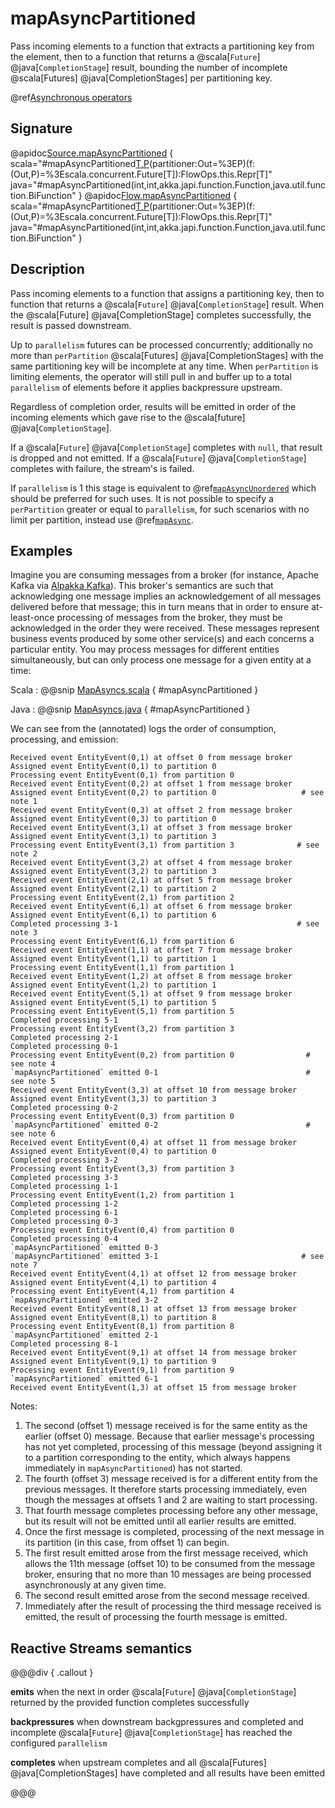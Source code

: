 # mapAsyncPartitioned

Pass incoming elements to a function that extracts a partitioning key from the element, then to a function that returns a @scala[`Future`] @java[`CompletionStage`] result, bounding the number of incomplete @scala[Futures] @java[CompletionStages] per partitioning key.

@ref[Asynchronous operators](../index.md#asynchronous-operators)

## Signature

@apidoc[Source.mapAsyncPartitioned](Source) { scala="#mapAsyncPartitioned[T,P](parallelism:Int,perPartition:Int)(partitioner:Out=%3EP)(f:(Out,P)=%3Escala.concurrent.Future[T]):FlowOps.this.Repr[T]" java="#mapAsyncPartitioned(int,int,akka.japi.function.Function,java.util.function.BiFunction" }
@apidoc[Flow.mapAsyncPartitioned](Flow) { scala="#mapAsyncPartitioned[T,P](parallelism:Int,perPartition:Int)(partitioner:Out=%3EP)(f:(Out,P)=%3Escala.concurrent.Future[T]):FlowOps.this.Repr[T]" java="#mapAsyncPartitioned(int,int,akka.japi.function.Function,java.util.function.BiFunction" }

## Description

Pass incoming elements to a function that assigns a partitioning key, then to function that returns a @scala[`Future`] @java[`CompletionStage`] result. When the @scala[Future] @java[CompletionStage] completes successfully, the result is passed downstream.

Up to `parallelism` futures can be processed concurrently; additionally no more than `perPartition` @scala[Futures] @java[CompletionStages] with the same partitioning key will be incomplete at any time. When `perPartition` is limiting elements, the operator will still pull in and buffer up to a total `parallelism` of elements before it applies backpressure upstream.

Regardless of completion order, results will be emitted in order of the incoming elements which gave rise to the @scala[future] @java[`CompletionStage`].

If a @scala[`Future`] @java[`CompletionStage`] completes with `null`, that result is dropped and not emitted.
If a @scala[`Future`] @java[`CompletionStage`] completes with failure, the stream's is failed.

If `parallelism` is 1 this stage is equivalent to @ref[`mapAsyncUnordered`](mapAsyncUnordered.md) which should be preferred for such uses. 
It is not possible to specify a `perPartition` greater or equal to `parallelism`, for such scenarios with no limit per partition, instead use @ref[`mapAsync`](mapAsync.md).

## Examples

Imagine you are consuming messages from a broker (for instance, Apache Kafka via [Alpakka Kafka](https://doc.akka.io/librarires/alpakka-kafka/current/)). This broker's semantics are such that acknowledging one message implies an acknowledgement of all messages delivered before that message; this in turn means that in order to ensure at-least-once processing of messages from the broker, they must be acknowledged in the order they were received. These messages represent business events produced by some other service(s) and each concerns a particular entity. You may process messages for different entities simultaneously, but can only process one message for a given entity at a time:

Scala
:   @@snip [MapAsyncs.scala](/akka-docs/src/test/scala/docs/stream/operators/sourceorflow/MapAsyncs.scala) { #mapAsyncPartitioned }

Java
:   @@snip [MapAsyncs.java](/akka-docs/src/test/java/jdocs/stream/operators/sourceorflow/MapAsyncs.java) { #mapAsyncPartitioned }

We can see from the (annotated) logs the order of consumption, processing, and emission:

```
Received event EntityEvent(0,1) at offset 0 from message broker
Assigned event EntityEvent(0,1) to partition 0
Processing event EntityEvent(0,1) from partition 0
Received event EntityEvent(0,2) at offset 1 from message broker
Assigned event EntityEvent(0,2) to partition 0                   # see note 1
Received event EntityEvent(0,3) at offset 2 from message broker
Assigned event EntityEvent(0,3) to partition 0
Received event EntityEvent(3,1) at offset 3 from message broker
Assigned event EntityEvent(3,1) to partition 3
Processing event EntityEvent(3,1) from partition 3              # see note 2
Received event EntityEvent(3,2) at offset 4 from message broker
Assigned event EntityEvent(3,2) to partition 3
Received event EntityEvent(2,1) at offset 5 from message broker
Assigned event EntityEvent(2,1) to partition 2
Processing event EntityEvent(2,1) from partition 2
Received event EntityEvent(6,1) at offset 6 from message broker
Assigned event EntityEvent(6,1) to partition 6
Completed processing 3-1                                        # see note 3
Processing event EntityEvent(6,1) from partition 6
Received event EntityEvent(1,1) at offset 7 from message broker
Assigned event EntityEvent(1,1) to partition 1
Processing event EntityEvent(1,1) from partition 1
Received event EntityEvent(1,2) at offset 8 from message broker
Assigned event EntityEvent(1,2) to partition 1
Received event EntityEvent(5,1) at offset 9 from message broker
Assigned event EntityEvent(5,1) to partition 5
Processing event EntityEvent(5,1) from partition 5
Completed processing 5-1
Processing event EntityEvent(3,2) from partition 3
Completed processing 2-1
Completed processing 0-1
Processing event EntityEvent(0,2) from partition 0                # see note 4
`mapAsyncPartitioned` emitted 0-1                                 # see note 5
Received event EntityEvent(3,3) at offset 10 from message broker
Assigned event EntityEvent(3,3) to partition 3
Completed processing 0-2
Processing event EntityEvent(0,3) from partition 0
`mapAsyncPartitioned` emitted 0-2                                 # see note 6
Received event EntityEvent(0,4) at offset 11 from message broker
Assigned event EntityEvent(0,4) to partition 0
Completed processing 3-2
Processing event EntityEvent(3,3) from partition 3
Completed processing 3-3
Completed processing 1-1
Processing event EntityEvent(1,2) from partition 1
Completed processing 1-2
Completed processing 6-1
Completed processing 0-3
Processing event EntityEvent(0,4) from partition 0
Completed processing 0-4
`mapAsyncPartitioned` emitted 0-3
`mapAsyncPartitioned` emitted 3-1                                # see note 7
Received event EntityEvent(4,1) at offset 12 from message broker
Assigned event EntityEvent(4,1) to partition 4
Processing event EntityEvent(4,1) from partition 4
`mapAsyncPartitioned` emitted 3-2
Received event EntityEvent(8,1) at offset 13 from message broker
Assigned event EntityEvent(8,1) to partition 8
Processing event EntityEvent(8,1) from partition 8
`mapAsyncPartitioned` emitted 2-1
Completed processing 8-1
Received event EntityEvent(9,1) at offset 14 from message broker
Assigned event EntityEvent(9,1) to partition 9
Processing event EntityEvent(9,1) from partition 9
`mapAsyncPartitioned` emitted 6-1
Received event EntityEvent(1,3) at offset 15 from message broker
```

Notes:

1. The second (offset 1) message received is for the same entity as the earlier (offset 0) message.  Because that earlier message's processing has not yet completed, processing of this message (beyond assigning it to a partition corresponding to the entity, which always happens immediately in `mapAsyncPartitioned`) has not started.
2. The fourth (offset 3) message received is for a different entity from the previous messages.  It therefore starts processing immediately, even though the messages at offsets 1 and 2 are waiting to start processing.
3. That fourth message completes processing before any other message, but its result will not be emitted until all earlier results are emitted.
4. Once the first message is completed, processing of the next message in its partition (in this case, from offset 1) can begin.
5. The first result emitted arose from the first message received, which allows the 11th message (offset 10) to be consumed from the message broker, ensuring that no more than 10 messages are being processed asynchronously at any given time.
6. The second result emitted arose from the second message received.
7. Immediately after the result of processing the third message received is emitted, the result of processing the fourth message is emitted.

## Reactive Streams semantics

@@@div { .callout }

**emits** when the next in order @scala[`Future`] @java[`CompletionStage`] returned by the provided function completes successfully

**backpressures** when downstream backgpressures and completed and incomplete @scala[`Future`] @java[`CompletionStage`] has reached the configured `parallelism`

**completes** when upstream completes and all @scala[Futures] @java[CompletionStages] have completed and all results have been emitted

@@@
